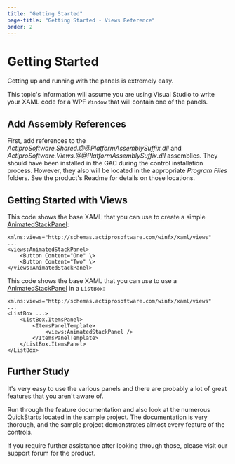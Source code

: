```yaml
---
title: "Getting Started"
page-title: "Getting Started - Views Reference"
order: 2
---
```

# Getting Started

Getting up and running with the panels is extremely easy.

This topic's information will assume you are using Visual Studio to write your XAML code for a WPF `Window` that will contain one of the panels.

## Add Assembly References

First, add references to the *ActiproSoftware.Shared.@@PlatformAssemblySuffix.dll* and *ActiproSoftware.Views.@@PlatformAssemblySuffix.dll* assemblies.  They should have been installed in the GAC during the control installation process.  However, they also will be located in the appropriate *Program Files* folders.  See the product's Readme for details on those locations.

## Getting Started with Views

This code shows the base XAML that you can use to create a simple [AnimatedStackPanel](xref:@ActiproUIRoot.Controls.Views.AnimatedStackPanel):

```xaml
xmlns:views="http://schemas.actiprosoftware.com/winfx/xaml/views"
...
<views:AnimatedStackPanel>
	<Button Content="One" \>
	<Button Content="Two" \>
</views:AnimatedStackPanel>
```

This code shows the base XAML that you can use to use a [AnimatedStackPanel](xref:@ActiproUIRoot.Controls.Views.AnimatedStackPanel) in a `ListBox`:

```xaml
xmlns:views="http://schemas.actiprosoftware.com/winfx/xaml/views"
...
<ListBox ...>
	<ListBox.ItemsPanel>
		<ItemsPanelTemplate>
			<views:AnimatedStackPanel />
		</ItemsPanelTemplate>
	</ListBox.ItemsPanel>
</ListBox>
```

## Further Study

It's very easy to use the various panels and there are probably a lot of great features that you aren't aware of.

Run through the feature documentation and also look at the numerous QuickStarts located in the sample project.  The documentation is very thorough, and the sample project demonstrates almost every feature of the controls.

If you require further assistance after looking through those, please visit our support forum for the product.
